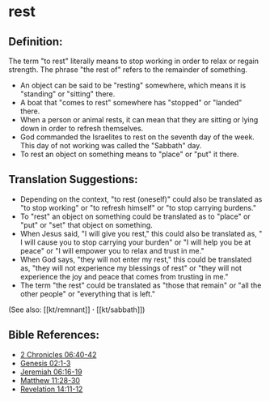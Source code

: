 # rest #

## Definition: ##

The term "to rest" literally means to stop working in order to relax or regain strength. The phrase "the rest of" refers to the remainder of something.

* An object can be said to be "resting" somewhere, which means it is "standing" or "sitting" there.
* A boat that "comes to rest" somewhere has "stopped" or "landed" there.
* When a person or animal rests, it can mean that they are sitting or lying down in order to refresh themselves.
* God commanded the Israelites to rest on the seventh day of the week. This day of not working was called the "Sabbath" day.
* To rest an object on something means to "place" or "put" it there.

## Translation Suggestions: ##

* Depending on the context, "to rest (oneself)" could also be translated as "to stop working" or "to refresh himself" or "to stop carrying burdens."
* To "rest" an object on something could be translated as to "place" or "put" or "set" that object on something.
* When Jesus said, "I will give you rest," this could also be translated as, " I will cause you to stop carrying your burden" or "I will help you be at peace" or "I will empower you to relax and trust in me."
* When God says, "they will not enter my rest," this could be translated as, "they will not experience my blessings of rest" or "they will not experience the joy and peace that comes from trusting in me."
* The term "the rest" could be translated as "those that remain" or "all the other people" or "everything that is left."

(See also: [[kt/remnant]] **·** [[kt/sabbath]])

## Bible References: ##

* [2 Chronicles 06:40-42](en/tn/2ch/help/06/40)
* [Genesis 02:1-3](en/tn/gen/help/02/01)
* [Jeremiah 06:16-19](en/tn/jer/help/06/16)
* [Matthew 11:28-30](en/tn/mat/help/11/28)
* [Revelation 14:11-12](en/tn/rev/help/14/11)
